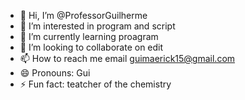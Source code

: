 - 👋 Hi, I’m @ProfessorGuilherme
- 👀 I’m interested in program and script
- 🌱 I’m currently learning proagram
- 💞️ I’m looking to collaborate on edit
- 📫 How to reach me email guimaerick15@gmail.com
- 😄 Pronouns: Gui
- ⚡ Fun fact: teatcher of the chemistry

<!---
ProfessorGuilherme/ProfessorGuilherme is a ✨ special ✨ repository because its `README.md` (this file) appears on your GitHub profile.
You can click the Preview link to take a look at your changes.
--->
